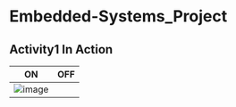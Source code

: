 # Embedded-Systems_Project

## Activity1 In Action

| ON | OFF |
|----|-----|
|![image](https://user-images.githubusercontent.com/80813102/116209562-ad877700-a75f-11eb-8ed5-4cb64b395f66.png)|    |
